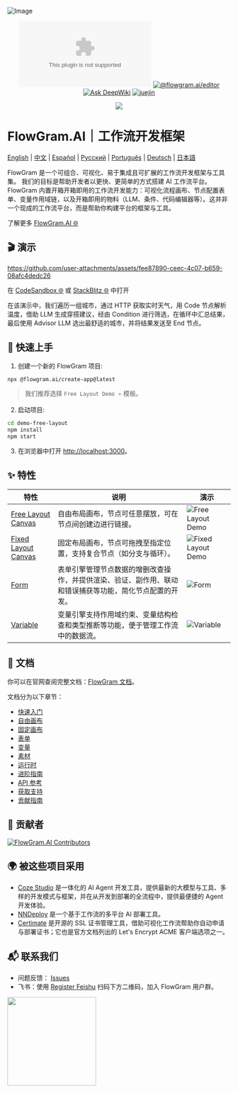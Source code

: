 ![Image](https://github.com/user-attachments/assets/4f9dfa0e-e600-4d4e-9e73-c919184f7573)

<div align="center">

[![License](https://img.shields.io/github/license/bytedance/flowgram.ai)](https://github.com/bytedance/flowgram.ai/blob/main/LICENSE) [![@flowgram.ai/editor](https://img.shields.io/npm/dm/%40flowgram.ai%2Fcore)](https://www.npmjs.com/package/@flowgram.ai/editor) [![Ask DeepWiki](https://deepwiki.com/badge.svg)](https://deepwiki.com/bytedance/flowgram.ai) [![juejin](https://img.shields.io/badge/juejin-FFFFFF?logo=juejin&logoColor=%23007FFF)](https://juejin.cn/column/7479814468601315362)

[![](https://trendshift.io/api/badge/repositories/13877)](https://trendshift.io/repositories/13877)

</div>

# FlowGram.AI｜工作流开发框架

[English](README.md) | [中文](README_ZH.md) | [Español](README_ES.md) | [Русский](README_RU.md) | [Português](README_PT.md) | [Deutsch](README_DE.md) | [日本語](README_JA.md)

FlowGram 是一个可组合、可视化、易于集成且可扩展的工作流开发框架与工具集。
我们的目标是帮助开发者以更快、更简单的方式搭建 AI 工作流平台。
FlowGram 内置开箱开箱即用的工作流开发能力：可视化流程画布、节点配置表单、变量作用域链，以及开箱即用的物料（LLM、条件、代码编辑器等）。这并非一个现成的工作流平台，而是帮助你构建平台的框架与工具。

了解更多 [FlowGram.AI 🌐](https://flowgram.ai)

## 🎬 演示

<https://github.com/user-attachments/assets/fee87890-ceec-4c07-b659-08afc4dedc26>

在 [CodeSandbox 🌐](https://codesandbox.io/p/github/louisyoungx/flowgram-demo/main) 或 [StackBlitz 🌐](https://stackblitz.com/~/github.com/louisyoungx/flowgram-demo) 中打开

在该演示中，我们遍历一组城市，通过 HTTP 获取实时天气，用 Code 节点解析温度，借助 LLM 生成穿搭建议，经由 Condition 进行筛选，在循环中汇总结果，最后使用 Advisor LLM 选出最舒适的城市，并将结果发送至 End 节点。

## 🚀 快速上手

1. 创建一个新的 FlowGram 项目:

```sh
npx @flowgram.ai/create-app@latest
```

> 我们推荐选择 `Free Layout Demo ⭐️` 模板。

2. 启动项目:

```sh
cd demo-free-layout
npm install
npm start
```

3. 在浏览器中打开 [http://localhost:3000](http://localhost:3000)。

## ✨ 特性

| 特性                                                                                         | 说明                                                                              | 演示                                                                                         |
| -------------------------------------------------------------------------------------------- | --------------------------------------------------------------------------------- | -------------------------------------------------------------------------------------------- |
| [Free Layout Canvas](https://flowgram.ai/examples/free-layout/free-feature-overview.html)    | 自由布局画布，节点可任意摆放，可在节点间创建边进行链接。                          | ![Free Layout Demo](./apps/docs/src/public/free-layout/free-layout-demo.gif)                 |
| [Fixed Layout Canvas](https://flowgram.ai/examples/fixed-layout/fixed-feature-overview.html) | 固定布局画布，节点可拖拽至指定位置，支持复合节点（如分支与循环）。                | ![Fixed Layout Demo](./apps/docs/src/public/fixed-layout/fixed-layout-demo.gif)              |
| [Form](https://flowgram.ai/examples/node-form/basic.html)                                    | 表单引擎管理节点数据的增删改查操作，并提供渲染、验证、副作用、联动和错误捕获等功能，简化节点配置的开发。 | ![Form](https://github.com/user-attachments/assets/13e9b4cd-e993-4d21-901c-fb6cf106de78)     |
| [Variable](https://flowgram.ai/guide/variable/basic.html)                                    | 变量引擎支持作用域约束、变量结构检查和类型推断等功能，便于管理工作流中的数据流。  | ![Variable](https://github.com/user-attachments/assets/442006db-25e3-4fb5-972c-7a0545638ff5) |

## 📖 文档

你可以在官网查阅完整文档：[FlowGram 文档](https://flowgram.ai)。

文档分为以下章节：

- [快速入门](https://flowgram.ai/guide/getting-started/introduction.html)
- [自由画布](https://flowgram.ai/guide/free-layout/load.html)
- [固定画布](https://flowgram.ai/guide/fixed-layout/load.html)
- [表单](https://flowgram.ai/guide/form/form.html)
- [变量](https://flowgram.ai/guide/variable/basic.html)
- [素材](https://flowgram.ai/materials/introduction.html)
- [运行时](https://flowgram.ai/guide/runtime/introduction.html)
- [进阶指南](https://flowgram.ai/guide/advanced/zoom-scroll.html)
- [API 参考](https://flowgram.ai/api/index.html)
- [获取支持](https://flowgram.ai/guide/contact-us.html)
- [贡献指南](https://flowgram.ai/guide/contributing.html)

## 🙌 贡献者

[![FlowGram.AI Contributors](https://contrib.rocks/image?repo=bytedance/flowgram.ai)](https://github.com/bytedance/flowgram.ai/graphs/contributors)

## 🌍 被这些项目采用

- [Coze Studio](https://github.com/coze-dev/coze-studio) 是一体化的 AI Agent 开发工具，提供最新的大模型与工具、多样的开发模式与框架，并在从开发到部署的全流程中，提供最便捷的 Agent 开发体验。
- [NNDeploy](https://github.com/NNDeploy/nndeploy) 是一个基于工作流的多平台 AI 部署工具。
- [Certimate](https://github.com/certimate-go/certimate) 是开源的 SSL 证书管理工具，借助可视化工作流帮助你自动申请与部署证书；它也是官方文档列出的 Let's Encrypt ACME 客户端选项之一。

## 📬 联系我们

- 问题反馈： [Issues](https://github.com/bytedance/flowgram.ai/issues)
- 飞书：使用 [Register Feishu](https://www.feishu.cn/en/) 扫码下方二维码，加入 FlowGram 用户群。

<img src="./apps/docs/src/public/lark-group.png" width="200"/>
